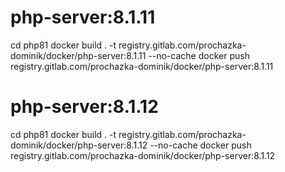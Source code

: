# php-server:8.1.11
cd php81
docker build . -t registry.gitlab.com/prochazka-dominik/docker/php-server:8.1.11 --no-cache
docker push registry.gitlab.com/prochazka-dominik/docker/php-server:8.1.11

# php-server:8.1.12
cd php81
docker build . -t registry.gitlab.com/prochazka-dominik/docker/php-server:8.1.12 --no-cache
docker push registry.gitlab.com/prochazka-dominik/docker/php-server:8.1.12
